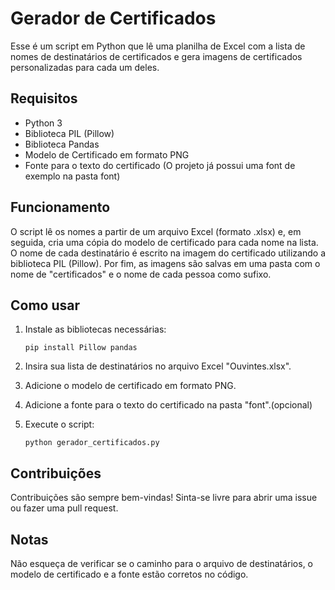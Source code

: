 
# Gerador de Certificados

Esse é um script em Python que lê uma planilha de Excel com a lista de nomes de destinatários de certificados e gera imagens de certificados personalizadas para cada um deles.


## Requisitos
- Python 3
- Biblioteca PIL (Pillow)
- Biblioteca Pandas
- Modelo de Certificado em formato PNG
- Fonte para o texto do certificado (O projeto já possui uma font de exemplo na pasta font)

## Funcionamento

O script lê os nomes a partir de um arquivo Excel (formato .xlsx) e, em seguida, cria uma cópia do modelo de certificado para cada nome na lista. O nome de cada destinatário é escrito na imagem do certificado utilizando a biblioteca PIL (Pillow). Por fim, as imagens são salvas em uma pasta com o nome de "certificados" e o nome de cada pessoa como sufixo.

## Como usar

1. Instale as bibliotecas necessárias:

    ```
    pip install Pillow pandas
    ```
2. Insira sua lista de destinatários no arquivo Excel "Ouvintes.xlsx".
3. Adicione o modelo de certificado em formato PNG.
4. Adicione a fonte para o texto do certificado na pasta "font".(opcional)
5. Execute o script:

    ```
    python gerador_certificados.py
    ```


## Contribuições
Contribuições são sempre bem-vindas! Sinta-se livre para abrir uma issue ou fazer uma pull request.

## Notas
Não esqueça de verificar se o caminho para o arquivo de destinatários, o modelo de certificado e a fonte estão corretos no código.

